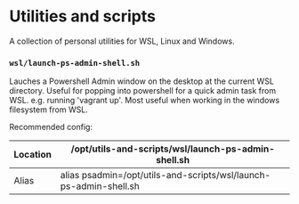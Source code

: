 # Utilities and scripts

A collection of personal utilities for WSL, Linux and Windows.

### `wsl/launch-ps-admin-shell.sh`

Lauches a Powershell Admin window on the desktop at the current WSL directory. Useful for popping into powershell for a quick admin task from WSL. e.g. running 'vagrant up'. Most useful when working in the windows filesystem from WSL.

Recommended config:                                                              

| Location | /opt/utils-and-scripts/wsl/launch-ps-admin-shell.sh               |
| -------- | ----------------------------------------------------------------- |
| Alias    | alias psadmin=/opt/utils-and-scripts/wsl/launch-ps-admin-shell.sh |

